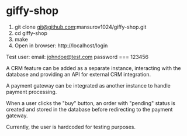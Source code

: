 # giffy-shop
1. git clone git@github.com:mansurov1024/giffy-shop.git
2. cd giffy-shop
3. make
4. Open in browser: http://localhost/login

Test user:
email: johndoe@test.com
password === 123456

A CRM feature can be added as a separate instance, interacting with the database and providing an API for external CRM integration.

A payment gateway can be integrated as another instance to handle payment processing.

When a user clicks the "buy" button, an order with "pending" status is created and stored in the database before redirecting to the payment gateway.

Currently, the user is hardcoded for testing purposes.